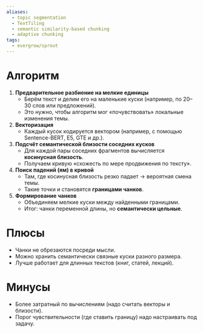 ```yaml
---
aliases:
  - topic segmentation
  - TextTiling
  - semantic similarity-based chunking
  - adaptive chunking
tags:
  - evergrow/sprout
---
```

# Алгоритм
1. **Предварительное разбиение на мелкие единицы**
    - Берём текст и делим его на маленькие куски (например, по 20–30 слов или предложений).
    - Это нужно, чтобы алгоритм мог «почувствовать» локальные изменения темы.
2. **Векторизация**
    - Каждый кусок кодируется вектором (например, с помощью Sentence-BERT, E5, GTE и др.).
3. **Подсчёт семантической близости соседних кусков**
    - Для каждой пары соседних фрагментов вычисляется **косинусная близость**.
    - Получаем кривую «схожесть по мере продвижения по тексту».
4. **Поиск падений (ям) в кривой**
    - Там, где косинусная близость резко падает → вероятная смена темы.
    - Такие точки и становятся **границами чанков**.
5. **Формирование чанков**
    - Объединяем мелкие куски между найденными границами.
    - Итог: чанки переменной длины, но **семантически цельные**.
# Плюсы 
- Чанки не обрезаются посреди мысли.
- Можно хранить семантически связные куски разного размера.
- Лучше работает для длинных текстов (книг, статей, лекций).

# Минусы
- Более затратный по вычислениям (надо считать векторы и близости).
- Порог чувствительности (где ставить границу) надо настраивать под задачу.